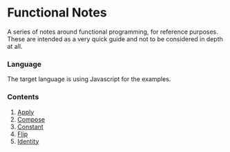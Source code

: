 # Functional Notes

A series of notes around functional programming, for reference purposes. These are intended as a very quick guide and not to be considered in depth at all.

### Language

The target language is using Javascript for the examples.

### Contents

1. [Apply](notes/apply.md)
2. [Compose](notes/compose.md)
3. [Constant](notes/constant.md)
4. [Flip](notes/flip.md)
5. [Identity](notes/identity.md)